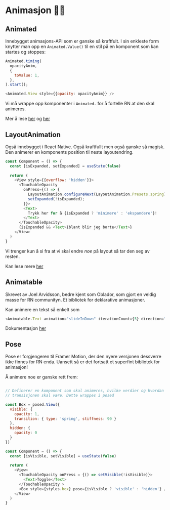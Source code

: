 # Animasjon 🕺🏻


## Animated

Innebygget animasjons-API som er ganske så kraftfult. I sin enkleste form knytter man opp en `Animated.Value()` til en stil på en komponent som kan startes og stoppes:

```js
Animated.timing(
  opacityAnim,
  {
    toValue: 1,
  },
).start();

<Animated.View style={{opacity: opacityAnim}} />
```

Vi må wrappe opp komponenter i `Animated.` for å fortelle RN at den skal animeres.

Mer å lese [her](https://facebook.github.io/react-native/docs/animated) og [her](https://facebook.github.io/react-native/docs/animations#animated-api)

## LayoutAnimation

Også innebygget i React Native. Også kraftfullt men også ganske så magisk. Den animerer en komponents position til neste layoutendring.

```js
const Component = () => {
  const [isExpanded, setExpanded] = useState(false)
  
  return (
    <View style={{overflow: 'hidden'}}>
      <TouchableOpacity
        onPress={() => {
          LayoutAnimation.configureNext(LayoutAnimation.Presets.spring);
          setExpanded(!isExpanded);
        }}>
        <Text>
          Trykk her for å {isExpanded ? 'minimere' : 'ekspandere'}!
        </Text>
      </TouchableOpacity>
      {isExpanded && <Text>Iblant blir jeg borte</Text>}
    </View>
  )
}

```

Vi trenger kun å si fra at vi skal endre _noe_ på layout så tar den seg av resten. 

Kan lese mere [her](https://facebook.github.io/react-native/docs/layoutanimation)

## Animatable

Skrevet av Joel Arvidsson, bedre kjent som Oblador, som gjort en veldig masse for RN communityn. Et bibliotek for deklarative animasjoner.

Kan animere en tekst så enkelt som 

```js
<Animatable.Text animation="slideInDown" iterationCount={5} direction="alternate">Jeg flyr opp og ned</Animatable.Text>
```

Dokumentasjon [her](https://github.com/oblador/react-native-animatable)


## Pose

Pose er forgjengeren til Framer Motion, der den nyere versjonen dessverre ikke finnes for RN enda. Uansett så er det fortsatt et superfint bibliotek for animasjon!

Å animere noe er ganske rett frem:

```js

// Definerer en komponent som skal animeres, hvilke verdier og hvordan 
// transisjonen skal være. Dette wrappes i posed

const Box = posed.View({
  visible: {
    opacity: 1,
    transition: { type: 'spring', stiffness: 90 }
  },
  hidden: {
    opacity: 0
  }
})

const Component = () => {
  const [isVisible, setVisible] = useState(false)
  
  return (
    <View>
      <TouchableOpacity onPress = {() => setVisible(!isVisible)}>
        <Text>Toggle</Text>
      </TouchableOpacity >
      <Box style={styles.box} pose={isVisible ? 'visible' : 'hidden'} />
    </View>
  )
}
  
``` 


